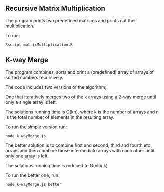 ## Recursive Matrix Multiplication


The program prints two predefined matrices and prints out their multiplication.

To run:

`Rscript matrixMultiplication.R`


## K-way Merge

The program combines, sorts and print a (predefined) array of arrays of sorted numbers recursively.

The code includes two versions of the algorithm;

One that iteratively merges two of the k arrays using a 2-way merge until only a single array is left.

The solutions running time is O(kn), where k is the number of arrays and n is the total number of elements in the resulting array.

To run the simple version run:

```node k-wayMerge.js```

The better solution is to combine first and second, third and fourth etc arrays and then combine those intermediate arrays with each other until only one array is left.

The solutions running time is reduced to O(nlogk)

To run the better one, run:

```node k-wayMerge.js better```
